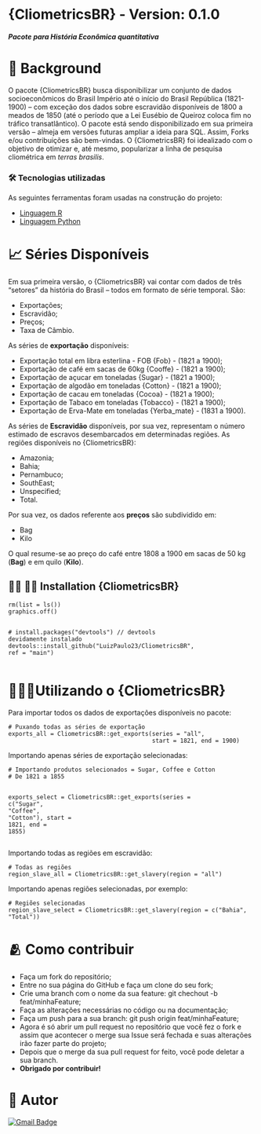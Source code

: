 <h1 class="code-line" data-line-start=0 data-line-end=1 ><a id="CliometricsBR__Version_010_0"></a>{CliometricsBR} - Version: 0.1.0</h1>
<h5 class="code-line" data-line-start=1 data-line-end=2 ><a id="Pacote_para_Histria_Econmica_quantitativa_1"></a>Pacote para História Econômica quantitativa</h5>
<h1 class="code-line" data-line-start=5 data-line-end=6 ><a id="_Background_5"></a>📍 Background</h1>
<p class="has-line-data" data-line-start="6" data-line-end="7">O pacote {CliometricsBR} busca disponibilizar um conjunto de dados socioeconômicos do Brasil Império até o início do Brasil República (1821-1900) – com exceção dos dados sobre escravidão disponíveis de 1800 a meados de 1850 (até o período que a Lei Eusébio de Queiroz coloca fim no tráfico transatlântico). O pacote está sendo disponibilizado em sua primeira versão –  almeja em versões futuras ampliar a ideia para SQL. Assim, Forks e/ou contribuições são bem-vindas. O {CliometricsBR} foi idealizado com o objetivo de otimizar e, até mesmo, popularizar a linha de pesquisa cliométrica em <em>terras brasilis</em>.</p>
<h3 class="code-line" data-line-start=8 data-line-end=9 ><a id="_Tecnologias_utilizadas_8"></a>🛠 Tecnologias utilizadas</h3>
<p class="has-line-data" data-line-start="10" data-line-end="11">As seguintes ferramentas foram usadas na construção do projeto:</p>
<ul>
<li class="has-line-data" data-line-start="12" data-line-end="13"><a href="https://cran.r-project.org/">Linguagem R</a></li>
<li class="has-line-data" data-line-start="13" data-line-end="15"><a href="https://www.python.org/">Linguagem Python</a></li>
</ul>
<h1 class="code-line" data-line-start=15 data-line-end=16 ><a id="_Sries_Disponveis_15"></a>📈 Séries Disponíveis</h1>
<p class="has-line-data" data-line-start="17" data-line-end="18">Em sua primeira versão, o {CliometricsBR} vai contar com dados de três “setores” da história do Brasil – todos em formato de série temporal. São:</p>
<ul>
<li class="has-line-data" data-line-start="19" data-line-end="20">Exportações;</li>
<li class="has-line-data" data-line-start="20" data-line-end="21">Escravidão;</li>
<li class="has-line-data" data-line-start="21" data-line-end="22">Preços;</li>
<li class="has-line-data" data-line-start="22" data-line-end="24">Taxa de Câmbio.</li>
</ul>
<p class="has-line-data" data-line-start="24" data-line-end="25">As séries de <strong>exportação</strong> disponíveis:</p>
<ul>
<li class="has-line-data" data-line-start="26" data-line-end="27">Exportação total em libra esterlina - FOB {Fob} - (1821 a 1900);</li>
<li class="has-line-data" data-line-start="27" data-line-end="28">Exportação de café em sacas de 60kg {Cooffe} - (1821 a 1900);</li>
<li class="has-line-data" data-line-start="28" data-line-end="29">Exportação de açucar em toneladas {Sugar} - (1821 a 1900);</li>
<li class="has-line-data" data-line-start="29" data-line-end="30">Exportação de algodão em toneladas {Cotton} - (1821 a 1900);</li>
<li class="has-line-data" data-line-start="30" data-line-end="31">Exportação de cacau em toneladas {Cocoa} - (1821 a 1900);</li>
<li class="has-line-data" data-line-start="31" data-line-end="32">Exportação de Tabaco em toneladas {Tobacco} - (1821 a 1900);</li>
<li class="has-line-data" data-line-start="32" data-line-end="34">Exportação de Erva-Mate em toneladas {Yerba_mate} - (1831 a 1900).</li>
</ul>
<p class="has-line-data" data-line-start="34" data-line-end="35">As séries de <strong>Escravidão</strong> disponíveis, por sua vez, representam o número estimado de escravos desembarcados em determinadas regiões. As regiões disponíveis no {CliometricsBR}:</p>
<ul>
<li class="has-line-data" data-line-start="36" data-line-end="37">Amazonia;</li>
<li class="has-line-data" data-line-start="37" data-line-end="38">Bahia;</li>
<li class="has-line-data" data-line-start="38" data-line-end="39">Pernambuco;</li>
<li class="has-line-data" data-line-start="39" data-line-end="40">SouthEast;</li>
<li class="has-line-data" data-line-start="40" data-line-end="41">Unspecified;</li>
<li class="has-line-data" data-line-start="41" data-line-end="43">Total.</li>
</ul>
<p class="has-line-data" data-line-start="43" data-line-end="44">Por sua vez, os dados referente aos <strong>preços</strong> são subdividido em:</p>
<ul>
<li class="has-line-data" data-line-start="45" data-line-end="46">Bag</li>
<li class="has-line-data" data-line-start="46" data-line-end="48">Kilo</li>
</ul>
<p class="has-line-data" data-line-start="48" data-line-end="49">O qual resume-se ao preço do café entre 1808 a 1900 em sacas de 50 kg (<strong>Bag</strong>) e em quilo (<strong>Kilo</strong>).</p>
<h2 class="code-line" data-line-start=50 data-line-end=51 ><a id="__Installation_CliometricsBR_50"></a>👩‍💻 🧑‍💻 Installation {CliometricsBR}</h2>
<pre><code class="has-line-data" data-line-start="53" data-line-end="59" class="language-sh">rm(list = ls())
graphics.off()

<span class="hljs-comment"># install.packages("devtools") // devtools devidamente instalado </span>
devtools::install_github(<span class="hljs-string">"LuizPaulo23/CliometricsBR"</span>, ref = <span class="hljs-string">"main"</span>)
</code></pre>
<h1 class="code-line" data-line-start=60 data-line-end=61 ><a id="Utilizando_o_CliometricsBR_60"></a>🏄🏽‍♀️Utilizando o {CliometricsBR}</h1>
<p class="has-line-data" data-line-start="62" data-line-end="63">Para importar todos os dados de exportações disponíveis no pacote:</p>
<pre><code class="has-line-data" data-line-start="66" data-line-end="70" class="language-sh"><span class="hljs-comment"># Puxando todas as séries de exportação </span>
exports_all = CliometricsBR::get_exports(series = <span class="hljs-string">"all"</span>, 
                                         start = <span class="hljs-number">1821</span>, end = <span class="hljs-number">1900</span>) 
</code></pre>
<p class="has-line-data" data-line-start="71" data-line-end="72">Importando apenas séries de exportação selecionadas:</p>
<pre><code class="has-line-data" data-line-start="74" data-line-end="80" class="language-sh"><span class="hljs-comment"># Importando produtos selecionados = Sugar, Coffee e Cotton </span>
<span class="hljs-comment"># De 1821 a 1855</span>

exports_select = CliometricsBR::get_exports(series = c(<span class="hljs-string">"Sugar"</span>, 
<span class="hljs-string">"Coffee"</span>, <span class="hljs-string">"Cotton"</span>),  start = <span class="hljs-number">1821</span>,  end = <span class="hljs-number">1855</span>) 
</code></pre>
<p class="has-line-data" data-line-start="81" data-line-end="82">Importando todas as regiões em escravidão:</p>
<pre><code class="has-line-data" data-line-start="84" data-line-end="87" class="language-sh"><span class="hljs-comment"># Todas as regiões </span>
region_slave_all = CliometricsBR::get_slavery(region = <span class="hljs-string">"all"</span>) 
</code></pre>
<p class="has-line-data" data-line-start="88" data-line-end="89">Importando apenas regiões selecionadas, por exemplo:</p>
<pre><code class="has-line-data" data-line-start="91" data-line-end="94" class="language-sh"><span class="hljs-comment"># Regiões selecionadas </span>
region_slave_select = CliometricsBR::get_slavery(region = c(<span class="hljs-string">"Bahia"</span>, <span class="hljs-string">"Total"</span>))
</code></pre>
<h1 class="code-line" data-line-start=95 data-line-end=96 ><a id="_Como_contribuir_95"></a>🫂 Como contribuir</h1>
<ul>
<li class="has-line-data" data-line-start="97" data-line-end="98">Faça um fork do repositório;</li>
<li class="has-line-data" data-line-start="98" data-line-end="99">Entre no sua página do GitHub e faça um clone do seu fork;</li>
<li class="has-line-data" data-line-start="99" data-line-end="100">Crie uma branch com o nome da sua feature: git chechout -b feat/minhaFeature;</li>
<li class="has-line-data" data-line-start="100" data-line-end="101">Faça as alterações necessárias no código ou na documentação;</li>
<li class="has-line-data" data-line-start="101" data-line-end="102">Faça um push para a sua branch: git push origin feat/minhaFeature;</li>
<li class="has-line-data" data-line-start="102" data-line-end="103">Agora é só abrir um pull request no repositório que você fez o fork e assim que acontecer o merge sua Issue será fechada e suas alterações irão fazer parte do projeto;</li>
<li class="has-line-data" data-line-start="103" data-line-end="104">Depois que o merge da sua pull request for feito, você pode deletar a sua branch.</li>
<li class="has-line-data" data-line-start="104" data-line-end="105"><strong>Obrigado por contribuir!</strong></li>
</ul>
<h1 class="code-line" data-line-start=107 data-line-end=108 ><a id="_Autor_107"></a>🤠 Autor</h1>
<p class="has-line-data" data-line-start="109" data-line-end="110"><a href="mailto:luizpauloueg@gmail.com"><img src="https://img.shields.io/badge/-luizpauloueg@gmail.com.com-c14438?style=flat-square&amp;logo=Gmail&amp;logoColor=white&amp;link=mailto:tgmarinho@gmail.com" alt="Gmail Badge"></a></p>

